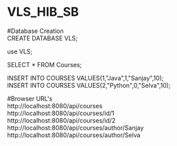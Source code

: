 # VLS_HIB_SB

#Database Creation<br /> 
CREATE DATABASE VLS;

use VLS;


SELECT * FROM Courses;

INSERT INTO COURSES VALUES(1,"Java",1,"Sanjay",10);<br /> 
INSERT INTO COURSES VALUES(2,"Python",0,"Selva",10);


#Browser URL's<br /> 
http://localhost:8080/api/courses<br /> 
http://localhost:8080/api/courses/id/1<br /> 
http://localhost:8080/api/courses/id/2<br /> 
http://localhost:8080/api/courses/author/Sanjay<br /> 
http://localhost:8080/api/courses/author/Selva
